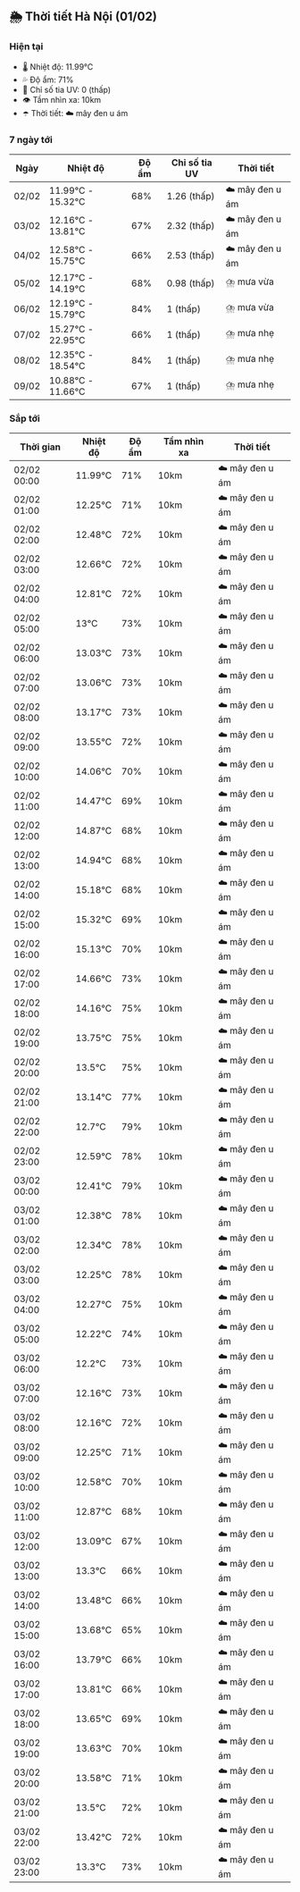 ## 🌦️ Thời tiết Hà Nội (01/02)

### Hiện tại

- 🌡️ Nhiệt độ: 11.99℃
- 💦 Độ ẩm: 71%
- 🌟 Chỉ số tia UV: 0 (thấp)
- 👁️ Tầm nhìn xa: 10km
- ☂️ Thời tiết: ☁️ mây đen u ám

### 7 ngày tới

| Ngày | Nhiệt độ | Độ ẩm | Chỉ số tia UV | Thời tiết |
| --- | --- | --- | --- | --- |
| 02/02 | 11.99℃ - 15.32℃ | 68% | 1.26 (thấp) | ☁️ mây đen u ám |
| 03/02 | 12.16℃ - 13.81℃ | 67% | 2.32 (thấp) | ☁️ mây đen u ám |
| 04/02 | 12.58℃ - 15.75℃ | 66% | 2.53 (thấp) | ☁️ mây đen u ám |
| 05/02 | 12.17℃ - 14.19℃ | 68% | 0.98 (thấp) | ⛈️ mưa vừa |
| 06/02 | 12.19℃ - 15.79℃ | 84% | 1 (thấp) | ⛈️ mưa vừa |
| 07/02 | 15.27℃ - 22.95℃ | 66% | 1 (thấp) | ⛈️ mưa nhẹ |
| 08/02 | 12.35℃ - 18.54℃ | 84% | 1 (thấp) | ⛈️ mưa nhẹ |
| 09/02 | 10.88℃ - 11.66℃ | 67% | 1 (thấp) | ⛈️ mưa nhẹ |

### Sắp tới

| Thời gian | Nhiệt độ | Độ ẩm | Tầm nhìn xa | Thời tiết |
| --- | --- | --- | --- | --- |
| 02/02 00:00 | 11.99℃ | 71% | 10km | ☁️ mây đen u ám |
| 02/02 01:00 | 12.25℃ | 71% | 10km | ☁️ mây đen u ám |
| 02/02 02:00 | 12.48℃ | 72% | 10km | ☁️ mây đen u ám |
| 02/02 03:00 | 12.66℃ | 72% | 10km | ☁️ mây đen u ám |
| 02/02 04:00 | 12.81℃ | 72% | 10km | ☁️ mây đen u ám |
| 02/02 05:00 | 13℃ | 73% | 10km | ☁️ mây đen u ám |
| 02/02 06:00 | 13.03℃ | 73% | 10km | ☁️ mây đen u ám |
| 02/02 07:00 | 13.06℃ | 73% | 10km | ☁️ mây đen u ám |
| 02/02 08:00 | 13.17℃ | 73% | 10km | ☁️ mây đen u ám |
| 02/02 09:00 | 13.55℃ | 72% | 10km | ☁️ mây đen u ám |
| 02/02 10:00 | 14.06℃ | 70% | 10km | ☁️ mây đen u ám |
| 02/02 11:00 | 14.47℃ | 69% | 10km | ☁️ mây đen u ám |
| 02/02 12:00 | 14.87℃ | 68% | 10km | ☁️ mây đen u ám |
| 02/02 13:00 | 14.94℃ | 68% | 10km | ☁️ mây đen u ám |
| 02/02 14:00 | 15.18℃ | 68% | 10km | ☁️ mây đen u ám |
| 02/02 15:00 | 15.32℃ | 69% | 10km | ☁️ mây đen u ám |
| 02/02 16:00 | 15.13℃ | 70% | 10km | ☁️ mây đen u ám |
| 02/02 17:00 | 14.66℃ | 73% | 10km | ☁️ mây đen u ám |
| 02/02 18:00 | 14.16℃ | 75% | 10km | ☁️ mây đen u ám |
| 02/02 19:00 | 13.75℃ | 75% | 10km | ☁️ mây đen u ám |
| 02/02 20:00 | 13.5℃ | 75% | 10km | ☁️ mây đen u ám |
| 02/02 21:00 | 13.14℃ | 77% | 10km | ☁️ mây đen u ám |
| 02/02 22:00 | 12.7℃ | 79% | 10km | ☁️ mây đen u ám |
| 02/02 23:00 | 12.59℃ | 78% | 10km | ☁️ mây đen u ám |
| 03/02 00:00 | 12.41℃ | 79% | 10km | ☁️ mây đen u ám |
| 03/02 01:00 | 12.38℃ | 78% | 10km | ☁️ mây đen u ám |
| 03/02 02:00 | 12.34℃ | 78% | 10km | ☁️ mây đen u ám |
| 03/02 03:00 | 12.25℃ | 78% | 10km | ☁️ mây đen u ám |
| 03/02 04:00 | 12.27℃ | 75% | 10km | ☁️ mây đen u ám |
| 03/02 05:00 | 12.22℃ | 74% | 10km | ☁️ mây đen u ám |
| 03/02 06:00 | 12.2℃ | 73% | 10km | ☁️ mây đen u ám |
| 03/02 07:00 | 12.16℃ | 73% | 10km | ☁️ mây đen u ám |
| 03/02 08:00 | 12.16℃ | 72% | 10km | ☁️ mây đen u ám |
| 03/02 09:00 | 12.25℃ | 71% | 10km | ☁️ mây đen u ám |
| 03/02 10:00 | 12.58℃ | 70% | 10km | ☁️ mây đen u ám |
| 03/02 11:00 | 12.87℃ | 68% | 10km | ☁️ mây đen u ám |
| 03/02 12:00 | 13.09℃ | 67% | 10km | ☁️ mây đen u ám |
| 03/02 13:00 | 13.3℃ | 66% | 10km | ☁️ mây đen u ám |
| 03/02 14:00 | 13.48℃ | 66% | 10km | ☁️ mây đen u ám |
| 03/02 15:00 | 13.68℃ | 65% | 10km | ☁️ mây đen u ám |
| 03/02 16:00 | 13.79℃ | 66% | 10km | ☁️ mây đen u ám |
| 03/02 17:00 | 13.81℃ | 66% | 10km | ☁️ mây đen u ám |
| 03/02 18:00 | 13.65℃ | 69% | 10km | ☁️ mây đen u ám |
| 03/02 19:00 | 13.63℃ | 70% | 10km | ☁️ mây đen u ám |
| 03/02 20:00 | 13.58℃ | 71% | 10km | ☁️ mây đen u ám |
| 03/02 21:00 | 13.5℃ | 72% | 10km | ☁️ mây đen u ám |
| 03/02 22:00 | 13.42℃ | 72% | 10km | ☁️ mây đen u ám |
| 03/02 23:00 | 13.3℃ | 73% | 10km | ☁️ mây đen u ám |
